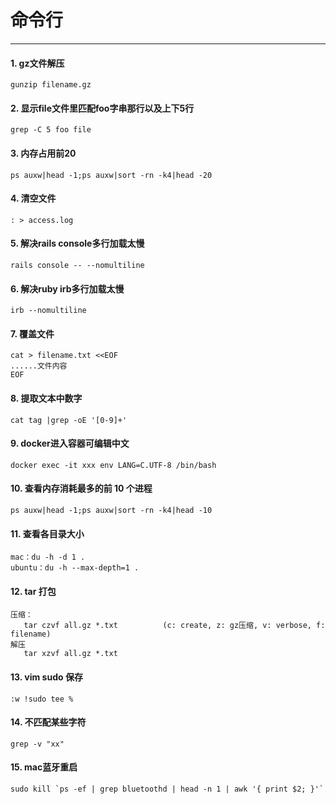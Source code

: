 # 命令行
---

#### 1. gz文件解压
```
gunzip filename.gz
```

#### 2. 显示file文件里匹配foo字串那行以及上下5行
```
grep -C 5 foo file
```

#### 3. 内存占用前20
```
ps auxw|head -1;ps auxw|sort -rn -k4|head -20
```

#### 4. 清空文件
```
: > access.log
```

#### 5. 解决rails console多行加载太慢
```
rails console -- --nomultiline
```

#### 6. 解决ruby irb多行加载太慢
```
irb --nomultiline
```

#### 7. 覆盖文件
```
cat > filename.txt <<EOF
......文件内容
EOF
```

#### 8. 提取文本中数字
```
cat tag |grep -oE '[0-9]+'
```

#### 9. docker进入容器可编辑中文
```
docker exec -it xxx env LANG=C.UTF-8 /bin/bash
```

#### 10. 查看内存消耗最多的前 10 个进程
```
ps auxw|head -1;ps auxw|sort -rn -k4|head -10  
```

#### 11. 查看各目录大小
```
mac：du -h -d 1 .
ubuntu：du -h --max-depth=1 .
```

#### 12. tar 打包
```
压缩：
   tar czvf all.gz *.txt          (c: create, z: gz压缩, v: verbose, f: filename)
解压
   tar xzvf all.gz *.txt
```

#### 13. vim sudo 保存
```
:w !sudo tee %
```
#### 14. 不匹配某些字符
```
grep -v "xx"
```

#### 15. mac蓝牙重启
```
sudo kill `ps -ef | grep bluetoothd | head -n 1 | awk '{ print $2; }'`
```
